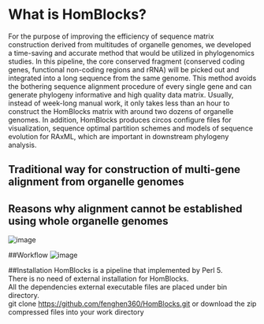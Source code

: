 What is HomBlocks?
=======
   For the purpose of improving the efficiency of sequence matrix construction derived from multitudes of organelle genomes, we developed a time-saving and accurate method that would be utilized in phylogenomics studies. In this pipeline, the core conserved fragment (conserved coding genes, functional non-coding regions and rRNA) will be picked out and integrated into a long sequence from the same genome. This method avoids the bothering sequence alignment procedure of every single gene and can generate phylogeny informative and high quality data matrix. Usually, instead of week-long manual work, it only takes less than an hour to construct the HomBlocks matrix with around two dozens of organelle genomes. In addition, HomBlocks produces circos configure files for visualization, sequence optimal partition schemes and models of sequence evolution for RAxML, which are important in downstream phylogeny analysis.

Traditional way for construction of multi-gene alignment from organelle genomes
-------

Reasons why alignment cannot be established using whole organelle genomes
-------
![image](https://github.com/fenghen360/Tutorial/blob/master/pic/alignment2.png)


##Workflow
![image](https://github.com/fenghen360/Tutorial/blob/master/pic/workflow.png)

##Installation
HomBlocks is a pipeline that implemented by Perl 5. <br/>
There is no need of external installation for HomBlocks.<br/>
All the dependencies external executable files are placed under bin directory.<br/>
git clone https://github.com/fenghen360/HomBlocks.git
or download the zip compressed files into your work directory<br/>


